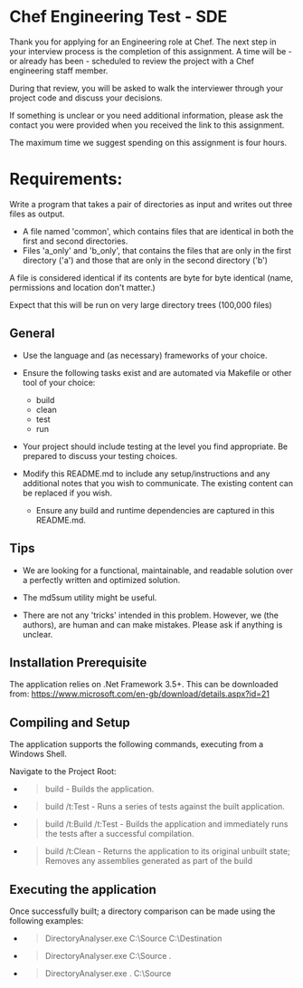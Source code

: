
# Chef Engineering Test - SDE

Thank you for applying for an Engineering role at Chef.  The next step
in your interview process is the completion of this assignment.  A
time will be - or already has been - scheduled to review the project
with a Chef engineering staff member.

During that review, you will be asked to walk the interviewer through your project
code and discuss your decisions.

If something is unclear or you need additional information, please ask
the contact you were provided when you received the link to this
assignment.

The maximum time we suggest spending on this assignment is four hours.


# Requirements:

Write a program that takes a pair of directories as input and writes
out three files as output.
* A file named 'common', which contains files that are identical in both the
  first and second directories.
* Files 'a\_only' and 'b\_only', that contains the files that are only in
  the first directory ('a') and those that are only in the second
  directory ('b')

A file is considered identical if its contents are byte for byte identical (name,
permissions and location don't matter.)

Expect that this will be run on very large directory trees (100,000
files) 


## General

* Use the language and (as necessary) frameworks of your choice.
* Ensure the following tasks exist and are automated via Makefile or other tool of your choice:
  * build
  * clean
  * test
  * run
* Your project should include testing at the level you find
  appropriate. Be prepared to discuss your testing choices.

* Modify this README.md to include any setup/instructions and any additional
  notes that you wish to communicate. The existing content can be replaced if you wish.
  * Ensure any build and runtime dependencies are captured in this README.md.

## Tips

* We are looking for a functional, maintainable, and readable solution
  over a perfectly written and optimized solution.

* The md5sum utility might be useful.

* There are not any 'tricks' intended in this problem. However, we
  (the authors), are human and can make mistakes. Please ask if
  anything is unclear.
  
## Installation Prerequisite 
The application relies on .Net Framework 3.5+. This can be downloaded from: https://www.microsoft.com/en-gb/download/details.aspx?id=21
  
## Compiling and Setup
The application supports the following commands, executing from a Windows Shell.

Navigate to the Project Root:
* > build - Builds the application.
* > build /t:Test - Runs a series of tests against the built application.
* > build /t:Build /t:Test - Builds the application and immediately runs the tests after a successful compilation.
* > build /t:Clean - Returns the application to its original unbuilt state; Removes any assemblies generated as part of the build

## Executing the application
Once successfully built; a directory comparison can be made using the following examples:
* > DirectoryAnalyser.exe C:\Source C:\Destination
* > DirectoryAnalyser.exe C:\Source .
* > DirectoryAnalyser.exe . C:\Source
